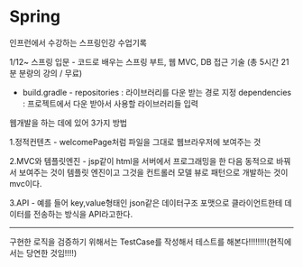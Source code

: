 # Spring
인프런에서 수강하는 스프링인강 수업기록

1/12~
스프링 입문 - 코드로 배우는 스프링 부트, 웹 MVC, DB 접근 기술 (총 5시간 21분 분량의 강의 / 무료)

 - build.gradle - 
repositories : 라이브러리를 다운 받는 경로 지정
dependencies : 프로젝트에서 다운 받아서 사용할 라이브러리들 입력

웹개발을 하는 데에 있어 3가지 방법

1.정적컨텐츠 - welcomePage처럼 파일을 그대로 웹브라우저에 보여주는 것

2.MVC와 템플릿엔진 - jsp같이 html을 서버에서 프로그래밍을 한 다음 동적으로 바꿔서 보여주는 것이 템플릿 엔진이고 그것을 컨트롤러 모델 뷰로 패턴으로 개발하는 것이 mvc이다.

3.API - 예를 들어 key,value형태인 json같은 데이터구조 포맷으로 클라이언트한테 데이터를 전송하는 방식을 API라고한다.

----------------------------------------------------------------------------------------------------------------------------

구현한 로직을 검증하기 위해서는 TestCase를 작성해서 테스트를 해본다!!!!!!!!(현직에서는 당연한 것임!!!!)

